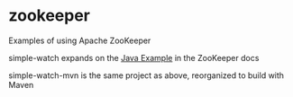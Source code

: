 zookeeper
=========

Examples of using Apache ZooKeeper

simple-watch expands on the [Java Example](http://zookeeper.apache.org/doc/trunk/javaExample.html) in the ZooKeeper docs

simple-watch-mvn is the same project as above, reorganized to build with Maven

